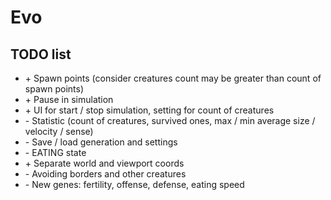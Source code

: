 # Evo
## TODO list

- \+ Spawn points (consider creatures count may be greater than count of spawn points)
- \+ Pause in simulation
- \+ UI for start / stop simulation, setting for count of creatures
- \- Statistic (count of creatures, survived ones, max / min average size / velocity / sense)
- \- Save / load generation and settings
- \- EATING state
- \+ Separate world and viewport coords
- \- Avoiding borders and other creatures
- \- New genes: fertility, offense, defense, eating speed
